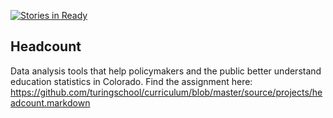 [![Stories in Ready](https://badge.waffle.io/acareaga/headcount.png?label=ready&title=Ready)](https://waffle.io/acareaga/headcount)
## Headcount

Data analysis tools that help policymakers and the public better understand education statistics in Colorado.
Find the assignment here: https://github.com/turingschool/curriculum/blob/master/source/projects/headcount.markdown
